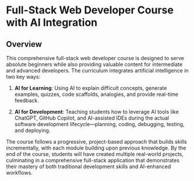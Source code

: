 # Full-Stack Web Developer Course with AI Integration

## Overview

This comprehensive full-stack web developer course is designed to serve absolute
beginners while also providing valuable content for intermediate and advanced
developers. The curriculum integrates artificial intelligence in two key ways:

1. **AI for Learning**: Using AI to explain difficult concepts, generate examples, quizzes, code scaffolds, analogies, and provide real-time feedback.

2. **AI for Development**: Teaching students how to leverage AI tools like ChatGPT, GitHub Copilot, and AI-assisted IDEs during the actual software development lifecycle—planning, coding, debugging, testing, and deploying.

The course follows a progressive, project-based approach that builds skills incrementally, with each module building upon previous knowledge. By the end of the course, students will have created multiple real-world projects, culminating in a comprehensive full-stack application that demonstrates their mastery of both traditional development skills and AI-enhanced workflows.
